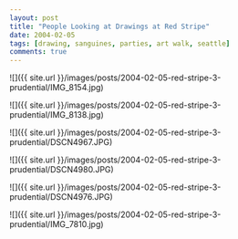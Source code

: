 ```yaml
---
layout: post
title: "People Looking at Drawings at Red Stripe"
date: 2004-02-05
tags: [drawing, sanguines, parties, art walk, seattle]
comments: true
---
```

![]({{ site.url }}/images/posts/2004-02-05-red-stripe-3-prudential/IMG_8154.jpg)

![]({{ site.url }}/images/posts/2004-02-05-red-stripe-3-prudential/IMG_8138.jpg)

![]({{ site.url }}/images/posts/2004-02-05-red-stripe-3-prudential/DSCN4967.JPG)

![]({{ site.url }}/images/posts/2004-02-05-red-stripe-3-prudential/DSCN4980.JPG)

![]({{ site.url }}/images/posts/2004-02-05-red-stripe-3-prudential/DSCN4976.JPG)

![]({{ site.url }}/images/posts/2004-02-05-red-stripe-3-prudential/IMG_7810.jpg)
